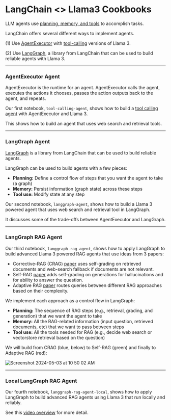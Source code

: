 # LangChain <> Llama3 Cookbooks

LLM agents use [planning, memory, and tools](https://lilianweng.github.io/posts/2023-06-23-agent/) to accomplish tasks.

LangChain offers several different ways to implement agents.

(1) Use [AgentExecutor](https://python.langchain.com/docs/modules/agents/quick_start/) with [tool-calling](https://python.langchain.com/docs/integrations/chat/) versions of Llama 3.

(2) Use [LangGraph](https://python.langchain.com/docs/langgraph), a library from LangChain that can be used to build reliable agents with Llama 3.

---

### AgentExecutor Agent

AgentExecutor is the runtime for an agent. AgentExecutor calls the agent, executes the actions it chooses, passes the action outputs back to the agent, and repeats.

Our first notebook, `tool-calling-agent`, shows how to build a [tool calling agent](https://python.langchain.com/docs/modules/agents/agent_types/tool_calling/) with AgentExecutor and Llama 3.

This shows how to build an agent that uses web search and retrieval tools.

--- 

### LangGraph Agent

[LangGraph](https://python.langchain.com/docs/langgraph) is a library from LangChain that can be used to build reliable agents.

LangGraph can be used to build agents with a few pieces:
- **Planning:** Define a control flow of steps that you want the agent to take (a graph)
- **Memory:** Persist information (graph state) across these steps
- **Tool use:** Modify state at any step

Our second notebook, `langgraph-agent`, shows how to build a Llama 3 powered agent that uses web search and retrieval tool in LangGraph.

It discusses some of the trade-offs between AgentExecutor and LangGraph.

--- 

### LangGraph RAG Agent

Our third notebook, `langgraph-rag-agent`, shows how to apply LangGraph to build advanced Llama 3 powered RAG agents that use ideas from 3 papers:

* Corrective-RAG (CRAG) [paper](https://arxiv.org/pdf/2401.15884.pdf) uses self-grading on retrieved documents and web-search fallback if documents are not relevant.
* Self-RAG [paper](https://arxiv.org/abs/2310.11511) adds self-grading on generations for hallucinations and for ability to answer the question.
* Adaptive RAG [paper](https://arxiv.org/abs/2403.14403) routes queries between different RAG approaches based on their complexity.

We implement each approach as a control flow in LangGraph:
- **Planning:** The sequence of RAG steps (e.g., retrieval, grading, and generation) that we want the agent to take
- **Memory:** All the RAG-related information (input question, retrieved documents, etc) that we want to pass between steps
- **Tool use:** All the tools needed for RAG (e.g., decide web search or vectorstore retrieval based on the question)

We will build from CRAG (blue, below) to Self-RAG (green) and finally to Adaptive RAG (red):

![Screenshot 2024-05-03 at 10 50 02 AM](https://github.com/rlancemartin/llama-recipes/assets/122662504/ec4aa1cd-3c7e-4cd1-a1e7-7deddc4033a8)

--- 

### Local LangGraph RAG Agent

Our fourth notebook, `langgraph-rag-agent-local`, shows how to apply LangGraph to build advanced RAG agents using Llama 3 that run locally and reliably.

See this [video overview](https://www.youtube.com/watch?v=sgnrL7yo1TE) for more detail.
